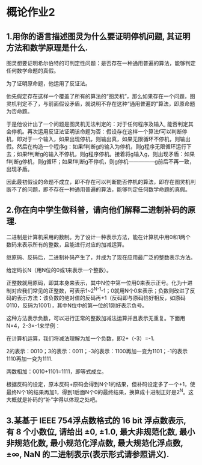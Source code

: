 # 概论作业2

## 1.用你的语言描述图灵为什么要证明停机问题, 其证明方法和数学原理是什么.

图灵想要证明希尔伯特的可判定性问题：是否存在一种通用普遍的算法，能够判定任何数学命题的真假。
    
为了证明原命题，他运用了反证法。
    
他先假定存在这样一个覆盖了所有的算法的“图灵机”，那么如果存在一个问题，图灵机判定不了，与前面假设矛盾，就说明不存在这种“通用普遍的”算法，即原命题为否命题。
    
于是他设计出了一个问题是图灵机无法判定的：对于任何程序及输入, 能否判定其会停机。再次运用反证法证明该命题为否：假设存在这样一个算法f可以判断停机，即对于一个输入，如果出现停机，则输出真，如果无限循环不停机，则输出假。然后在构造一个程序g：如果f判断g的输入为停机，则g程序无限循环运行下去；如果f判断g的输入不停机，则g程序停机。接着将g输入g，则出现矛盾：如果f判断g停机，则g循环；如果f判断g不停机，则g停机—————g前后不再一致，出现矛盾。
    
因此最初假设的命题不成立，即不存在可以判断能否停机的算法，即存在图灵机判断不了的问题，即不存在一种通用普遍的算法，能够判定任何数学命题的真假。

## 2.你在向中学生做科普，请向他们解释二进制补码的原理.

二进制是计算机采用的数制。为了设计一种表示方法，能在计算机中用0和1两个数码来表示所有的整数，且能进行对应的加减运算。

继原码、反码后，二进制补码产生了，并成为了现在应用最广泛的整数表示方法。

给定码长N（用N位的0或1来表示一个整数）。

正整数就用原码，即其本身来表示，其中N位中第一位用0来表示正号。化为十进制对应我们常见的正整数，可表示1~2<sup>N-1</sup>-1；0就用N个0来表示；负数则改进了反码的表示方法：该负数的绝对值的反码再+1（反码即与原码恰好相反，如原码0110，反码为1001），其中N位中的第一位的1刚好表示负号。

这种方法表示负数，可以进行正常的整数加减法运算并且表示无重复。下面用N=4，2-3=-1来举例：

在计算机运算，我们将减法理解为加一个负数，即2+（-3）=-1. 

2的表示：0010；3的表示：0011；-3的表示：1100再加一变为1101；-1的表示1110再加一变为1111.

两数相加：0010+1101=1111，即等式成立。

根据反码的设定，原本反码+原码会得到N个1的结果，但补码设定多了一个+1，使最终N个1的结果再加1，得到1后面N个0的最终结果，换算成十进制正好是2<sup>N</sup>。这大概就是补码的“补”字得以体现之处吧。

## 3.某基于 IEEE 754浮点数格式的 16 bit 浮点数表示, 有 8 个小数位, 请给出 ±0, ±1.0, 最大非规范化数, 最小非规范化数, 最小规范化浮点数, 最大规范化浮点数,±∞, NaN 的二进制表示(表示形式请参照讲义).
